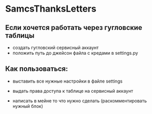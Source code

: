 # SamcsThanksLetters

## Если хочется работать через гугловские таблицы

- создать гугловский сервисный аккаунт
- положить путь до джейсон файла с кредами в settings.py

## Как пользоваться:

- выставить все нужные настройки в файле settings

- выдать права доступа к таблице на сервисный аккаунт

- написать в мейне то что нужно сделать (раскомментировать нужный блок)
